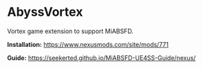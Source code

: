 # AbyssVortex

Vortex game extension to support MiABSFD.

**Installation:** https://www.nexusmods.com/site/mods/771

**Guide:** https://seekerted.github.io/MiABSFD-UE4SS-Guide/nexus/